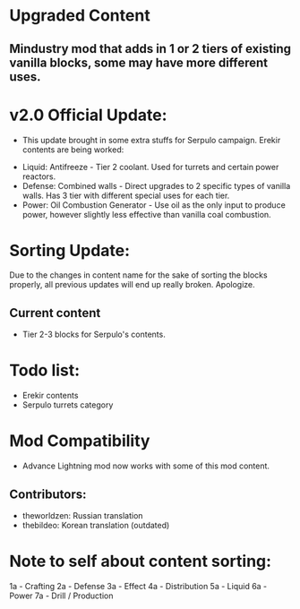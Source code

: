 # Upgraded Content
## Mindustry mod that adds in 1 or 2 tiers of existing vanilla blocks, some may have more different uses.

# v2.0 Official Update:
- This update brought in some extra stuffs for Serpulo campaign. Erekir contents are being worked:
+ Liquid: Antifreeze - Tier 2 coolant. Used for turrets and certain power reactors. 
+ Defense: Combined walls - Direct upgrades to 2 specific types of vanilla walls. Has 3 tier with different special uses for each tier.
+ Power: Oil Combustion Generator - Use oil as the only input to produce power, however slightly less effective than vanilla coal combustion.
# Sorting Update: 
Due to the changes in content name for the sake of sorting the blocks properly, all previous updates will end up really broken. Apologize.


## Current content
- Tier 2-3 blocks for Serpulo's contents.


# Todo list:
- Erekir contents
- Serpulo turrets category

# Mod Compatibility
- Advance Lightning mod now works with some of this mod content.


## Contributors:
- theworldzen: Russian translation
- thebildeo: Korean translation (outdated)


# Note to self about content sorting:
1a - Crafting
2a - Defense
3a - Effect
4a - Distribution
5a - Liquid
6a - Power
7a - Drill / Production
